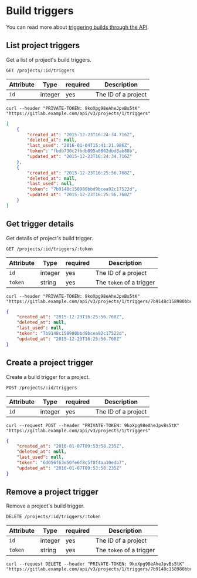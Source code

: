 # Build triggers

You can read more about [triggering builds through the API](../ci/triggers/README.md).

## List project triggers

Get a list of project's build triggers.

```
GET /projects/:id/triggers
```

| Attribute | Type    | required | Description         |
|-----------|---------|----------|---------------------|
| `id`      | integer | yes      | The ID of a project |

```
curl --header "PRIVATE-TOKEN: 9koXpg98eAheJpvBs5tK" "https://gitlab.example.com/api/v3/projects/1/triggers"
```

```json
[
    {
        "created_at": "2015-12-23T16:24:34.716Z",
        "deleted_at": null,
        "last_used": "2016-01-04T15:41:21.986Z",
        "token": "fbdb730c2fbdb095a0862dbd8ab88b",
        "updated_at": "2015-12-23T16:24:34.716Z"
    },
    {
        "created_at": "2015-12-23T16:25:56.760Z",
        "deleted_at": null,
        "last_used": null,
        "token": "7b9148c158980bbd9bcea92c17522d",
        "updated_at": "2015-12-23T16:25:56.760Z"
    }
]
```

## Get trigger details

Get details of project's build trigger.

```
GET /projects/:id/triggers/:token
```

| Attribute | Type    | required | Description              |
|-----------|---------|----------|--------------------------|
| `id`      | integer | yes      | The ID of a project      |
| `token`   | string  | yes      | The `token` of a trigger |

```
curl --header "PRIVATE-TOKEN: 9koXpg98eAheJpvBs5tK" "https://gitlab.example.com/api/v3/projects/1/triggers/7b9148c158980bbd9bcea92c17522d"
```

```json
{
    "created_at": "2015-12-23T16:25:56.760Z",
    "deleted_at": null,
    "last_used": null,
    "token": "7b9148c158980bbd9bcea92c17522d",
    "updated_at": "2015-12-23T16:25:56.760Z"
}
```

## Create a project trigger

Create a build trigger for a project.

```
POST /projects/:id/triggers
```

| Attribute | Type    | required | Description              |
|-----------|---------|----------|--------------------------|
| `id`      | integer | yes      | The ID of a project      |

```
curl --request POST --header "PRIVATE-TOKEN: 9koXpg98eAheJpvBs5tK" "https://gitlab.example.com/api/v3/projects/1/triggers"
```

```json
{
    "created_at": "2016-01-07T09:53:58.235Z",
    "deleted_at": null,
    "last_used": null,
    "token": "6d056f63e50fe6f8c5f8f4aa10edb7",
    "updated_at": "2016-01-07T09:53:58.235Z"
}
```

## Remove a project trigger

Remove a project's build trigger.

```
DELETE /projects/:id/triggers/:token
```

| Attribute | Type    | required | Description              |
|-----------|---------|----------|--------------------------|
| `id`      | integer | yes      | The ID of a project      |
| `token`   | string  | yes      | The `token` of a trigger |

```
curl --request DELETE --header "PRIVATE-TOKEN: 9koXpg98eAheJpvBs5tK" "https://gitlab.example.com/api/v3/projects/1/triggers/7b9148c158980bbd9bcea92c17522d"
```
